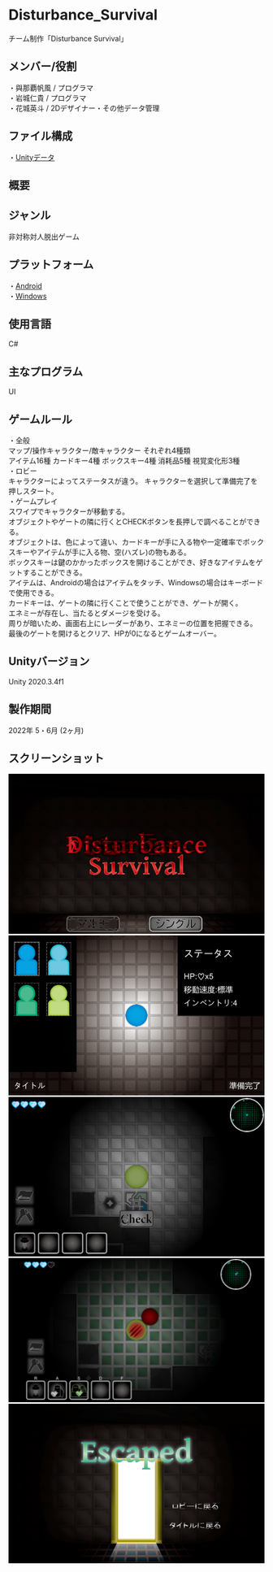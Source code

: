 # Disturbance_Survival
チーム制作「Disturbance Survival」

## メンバー/役割
・與那覇帆風 / プログラマ  
・岩城仁貴 / プログラマ  
・花城英斗 / 2Dデザイナー・その他データ管理  

## ファイル構成
・[Unityデータ](https://github.com/itc-c21026/Disturbance_Survival/tree/main/Disturbance%20Suvival)

## 概要

## ジャンル
非対称対人脱出ゲーム

## プラットフォーム
・[Android](https://github.com/itc-c21026/Disturbance_Survival/blob/main/Disturbance%20Suvival/DIsturbance_Survival.apk)  
・[Windows](https://github.com/itc-c21026/Disturbance_Survival/blob/main/Disturbance%20Suvival/Disturbance_Survival_Windows.zip)

## 使用言語
C#

## 主なプログラム
UI

## ゲームルール  
・全般  
マップ/操作キャラクター/敵キャラクター それぞれ4種類  
アイテム16種 カードキー4種 ボックスキー4種 消耗品5種 視覚変化形3種  
・ロビー  
キャラクターによってステータスが違う。
キャラクターを選択して準備完了を押しスタート。  
・ゲームプレイ  
スワイプでキャラクターが移動する。  
オブジェクトやゲートの隣に行くとCHECKボタンを長押しで調べることができる。  
オブジェクトは、色によって違い、カードキーが手に入る物や一定確率でボックスキーやアイテムが手に入る物、空(ハズレ)の物もある。  
ボックスキーは鍵のかかったボックスを開けることができ、好きなアイテムをゲットすることができる。  
アイテムは、Androidの場合はアイテムをタッチ、Windowsの場合はキーボードで使用できる。  
カードキーは、ゲートの隣に行くことで使うことができ、ゲートが開く。  
エネミーが存在し、当たるとダメージを受ける。  
周りが暗いため、画面右上にレーダーがあり、エネミーの位置を把握できる。  
最後のゲートを開けるとクリア、HPが0になるとゲームオーバー。  

## Unityバージョン
Unity 2020.3.4f1

## 製作期間
2022年 5・6月 (2ヶ月)

## スクリーンショット
![ScreenShot1](https://github.com/itc-c21026/Disturbance_Survival/blob/main/ScreenShot/Title.png)
![ScreenShot2](https://github.com/itc-c21026/Disturbance_Survival/blob/main/ScreenShot/Lobby.png)
![ScreenShot3](https://github.com/itc-c21026/Disturbance_Survival/blob/main/ScreenShot/GamePlay.png)
![ScreenShot4](https://github.com/itc-c21026/Disturbance_Survival/blob/main/ScreenShot/GamePlayWindows.png)
![ScreenShot5](https://github.com/itc-c21026/Disturbance_Survival/blob/main/ScreenShot/WinResult.png)
